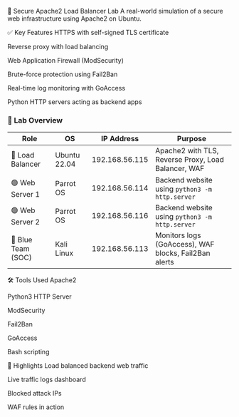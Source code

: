🔐 Secure Apache2 Load Balancer Lab
A real-world simulation of a secure web infrastructure using Apache2 on Ubuntu.

✅ Key Features
HTTPS with self-signed TLS certificate

Reverse proxy with load balancing

Web Application Firewall (ModSecurity)

Brute-force protection using Fail2Ban

Real-time log monitoring with GoAccess

Python HTTP servers acting as backend apps

### 🧪 Lab Overview

| Role                | OS           | IP Address       | Purpose                                                  |
|---------------------|--------------|------------------|----------------------------------------------------------|
| 🔐 Load Balancer    | Ubuntu 22.04 | 192.168.56.115   | Apache2 with TLS, Reverse Proxy, Load Balancer, WAF     |
| 🟢 Web Server 1     | Parrot OS    | 192.168.56.114   | Backend website using `python3 -m http.server`          |
| 🟢 Web Server 2     | Parrot OS    | 192.168.56.116   | Backend website using `python3 -m http.server`          |
| 👮 Blue Team (SOC)  | Kali Linux   | 192.168.56.113   | Monitors logs (GoAccess), WAF blocks, Fail2Ban alerts   |


🛠 Tools Used
Apache2

Python3 HTTP Server

ModSecurity

Fail2Ban

GoAccess

Bash scripting

📸 Highlights
Load balanced backend web traffic

Live traffic logs dashboard

Blocked attack IPs

WAF rules in action

